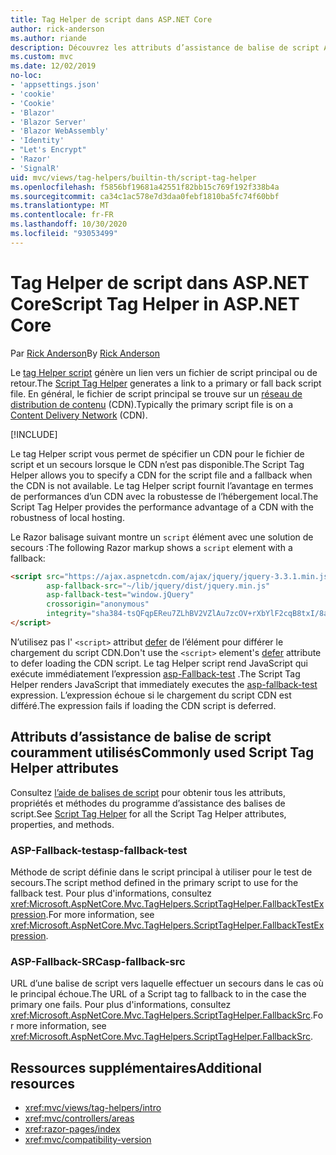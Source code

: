 ```yaml
---
title: Tag Helper de script dans ASP.NET Core
author: rick-anderson
ms.author: riande
description: Découvrez les attributs d’assistance de balise de script ASP.NET Core et le rôle joué par chaque attribut lors de l’extension du comportement de la balise de script HTML.
ms.custom: mvc
ms.date: 12/02/2019
no-loc:
- 'appsettings.json'
- 'cookie'
- 'Cookie'
- 'Blazor'
- 'Blazor Server'
- 'Blazor WebAssembly'
- 'Identity'
- "Let's Encrypt"
- 'Razor'
- 'SignalR'
uid: mvc/views/tag-helpers/builtin-th/script-tag-helper
ms.openlocfilehash: f5856bf19681a42551f82bb15c769f192f338b4a
ms.sourcegitcommit: ca34c1ac578e7d3daa0febf1810ba5fc74f60bbf
ms.translationtype: MT
ms.contentlocale: fr-FR
ms.lasthandoff: 10/30/2020
ms.locfileid: "93053499"
---
```

# <a name="script-tag-helper-in-aspnet-core"></a><span data-ttu-id="03cf6-103">Tag Helper de script dans ASP.NET Core</span><span class="sxs-lookup"><span data-stu-id="03cf6-103">Script Tag Helper in ASP.NET Core</span></span>

<span data-ttu-id="03cf6-104">Par [Rick Anderson](https://twitter.com/RickAndMSFT)</span><span class="sxs-lookup"><span data-stu-id="03cf6-104">By [Rick Anderson](https://twitter.com/RickAndMSFT)</span></span>

<span data-ttu-id="03cf6-105">Le [tag Helper script](xref:Microsoft.AspNetCore.Mvc.TagHelpers.ScriptTagHelper) génère un lien vers un fichier de script principal ou de retour.</span><span class="sxs-lookup"><span data-stu-id="03cf6-105">The [Script Tag Helper](xref:Microsoft.AspNetCore.Mvc.TagHelpers.ScriptTagHelper) generates a link to a primary or fall back script file.</span></span> <span data-ttu-id="03cf6-106">En général, le fichier de script principal se trouve sur un [réseau de distribution de contenu](/office365/enterprise/content-delivery-networks#what-exactly-is-a-cdn) (CDN).</span><span class="sxs-lookup"><span data-stu-id="03cf6-106">Typically the primary script file is on a [Content Delivery Network](/office365/enterprise/content-delivery-networks#what-exactly-is-a-cdn) (CDN).</span></span>

[!INCLUDE[](~/includes/cdn.md)]

<span data-ttu-id="03cf6-107">Le tag Helper script vous permet de spécifier un CDN pour le fichier de script et un secours lorsque le CDN n’est pas disponible.</span><span class="sxs-lookup"><span data-stu-id="03cf6-107">The Script Tag Helper allows you to specify a CDN for the script file and a fallback when the CDN is not available.</span></span> <span data-ttu-id="03cf6-108">Le tag Helper script fournit l’avantage en termes de performances d’un CDN avec la robustesse de l’hébergement local.</span><span class="sxs-lookup"><span data-stu-id="03cf6-108">The Script Tag Helper provides the performance advantage of a CDN with the robustness of local hosting.</span></span>

<span data-ttu-id="03cf6-109">Le Razor balisage suivant montre un `script` élément avec une solution de secours :</span><span class="sxs-lookup"><span data-stu-id="03cf6-109">The following Razor markup shows a `script` element with a fallback:</span></span>

```html
<script src="https://ajax.aspnetcdn.com/ajax/jquery/jquery-3.3.1.min.js"
        asp-fallback-src="~/lib/jquery/dist/jquery.min.js"
        asp-fallback-test="window.jQuery"
        crossorigin="anonymous"
        integrity="sha384-tsQFqpEReu7ZLhBV2VZlAu7zcOV+rXbYlF2cqB8txI/8aZajjp4Bqd+V6D5IgvKT">
</script>
```

<span data-ttu-id="03cf6-110">N’utilisez pas l' `<script>` attribut [defer](https://developer.mozilla.org/docs/Web/HTML/Element/script) de l’élément pour différer le chargement du script CDN.</span><span class="sxs-lookup"><span data-stu-id="03cf6-110">Don't use the `<script>` element's [defer](https://developer.mozilla.org/docs/Web/HTML/Element/script) attribute to defer loading the CDN script.</span></span> <span data-ttu-id="03cf6-111">Le tag Helper script rend JavaScript qui exécute immédiatement l’expression [asp-Fallback-test](#asp-fallback-test) .</span><span class="sxs-lookup"><span data-stu-id="03cf6-111">The Script Tag Helper renders JavaScript that immediately executes the [asp-fallback-test](#asp-fallback-test) expression.</span></span> <span data-ttu-id="03cf6-112">L’expression échoue si le chargement du script CDN est différé.</span><span class="sxs-lookup"><span data-stu-id="03cf6-112">The expression fails if loading the CDN script is deferred.</span></span>

## <a name="commonly-used-script-tag-helper-attributes"></a><span data-ttu-id="03cf6-113">Attributs d’assistance de balise de script couramment utilisés</span><span class="sxs-lookup"><span data-stu-id="03cf6-113">Commonly used Script Tag Helper attributes</span></span>

<span data-ttu-id="03cf6-114">Consultez [l’aide de balises de script](xref:Microsoft.AspNetCore.Mvc.TagHelpers.ScriptTagHelper) pour obtenir tous les attributs, propriétés et méthodes du programme d’assistance des balises de script.</span><span class="sxs-lookup"><span data-stu-id="03cf6-114">See [Script Tag Helper](xref:Microsoft.AspNetCore.Mvc.TagHelpers.ScriptTagHelper) for all the Script Tag Helper attributes, properties, and methods.</span></span>

### <a name="asp-fallback-test"></a><span data-ttu-id="03cf6-115">ASP-Fallback-test</span><span class="sxs-lookup"><span data-stu-id="03cf6-115">asp-fallback-test</span></span>

<span data-ttu-id="03cf6-116">Méthode de script définie dans le script principal à utiliser pour le test de secours.</span><span class="sxs-lookup"><span data-stu-id="03cf6-116">The script method defined in the primary script to use for the fallback test.</span></span> <span data-ttu-id="03cf6-117">Pour plus d'informations, consultez <xref:Microsoft.AspNetCore.Mvc.TagHelpers.ScriptTagHelper.FallbackTestExpression>.</span><span class="sxs-lookup"><span data-stu-id="03cf6-117">For more information, see <xref:Microsoft.AspNetCore.Mvc.TagHelpers.ScriptTagHelper.FallbackTestExpression>.</span></span>

### <a name="asp-fallback-src"></a><span data-ttu-id="03cf6-118">ASP-Fallback-SRC</span><span class="sxs-lookup"><span data-stu-id="03cf6-118">asp-fallback-src</span></span>

<span data-ttu-id="03cf6-119">URL d’une balise de script vers laquelle effectuer un secours dans le cas où le principal échoue.</span><span class="sxs-lookup"><span data-stu-id="03cf6-119">The URL of a Script tag to fallback to in the case the primary one fails.</span></span> <span data-ttu-id="03cf6-120">Pour plus d'informations, consultez <xref:Microsoft.AspNetCore.Mvc.TagHelpers.ScriptTagHelper.FallbackSrc>.</span><span class="sxs-lookup"><span data-stu-id="03cf6-120">For more information, see <xref:Microsoft.AspNetCore.Mvc.TagHelpers.ScriptTagHelper.FallbackSrc>.</span></span>

## <a name="additional-resources"></a><span data-ttu-id="03cf6-121">Ressources supplémentaires</span><span class="sxs-lookup"><span data-stu-id="03cf6-121">Additional resources</span></span>

* <xref:mvc/views/tag-helpers/intro>
* <xref:mvc/controllers/areas>
* <xref:razor-pages/index>
* <xref:mvc/compatibility-version>

